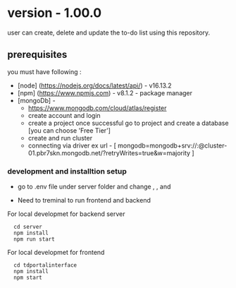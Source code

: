 # version - 1.00<clusterurl>.0

user can create, delete and update the to-do list using this repository.

## prerequisites
you must have following : 

* [node] (https://nodejs.org/docs/latest/api/) - v16.13.2
* [npm] (https://www.npmjs.com) - v8.1.2 - package manager
* [mongoDb] - 
  - https://www.mongodb.com/cloud/atlas/register
  - create account and login
  - create a project once successful go to project and create a database [you can choose 'Free Tier']
  - create and run cluster
  - connecting via driver ex url - [ mongodb=mongodb+srv://<username>:<pssword>@cluster-01.pbr7skn.mongodb.net/<dbname>?retryWrites=true&w=majority ]



### development and installtion setup

* go to .env file under server folder and change <UserName>, <Passwrod>,  <clusterurl> and <dbname>

* Need to treminal to run frontend and backend

For local developmet for backend server
```
  cd server
  npm install
  npm run start

```

For local developmet for frontend
```
  cd tdportalinterface
  npm install
  npm start

```